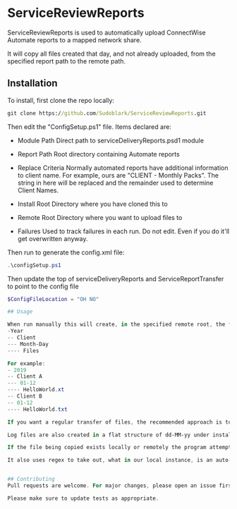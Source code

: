 # ServiceReviewReports

ServiceReviewReports is used to automatically upload ConnectWise Automate reports to a mapped network share.

It will copy all files created that day, and not already uploaded, from the specified report path to the remote path.

## Installation

To install, first clone the repo locally:

```cmd
git clone https://github.com/Sudoblark/ServiceReviewReports.git
```

Then edit the "ConfigSetup.ps1" file. Items declared are:

- Module Path
Direct path to serviceDeliveryReports.psd1 module

- Report Path
Root directory containing Automate reports

- Replace Criteria
Normally automated reports have additional information to client name. For example, ours are "CLIENT - Monthly Packs". The string in here will be replaced and the remainder used to determine Client Names.

- Install Root
Directory where you have cloned this to

- Remote Root
Directory where you want to upload files to

- Failures
Used to track failures in each run. Do not edit. Even if you do it'll get overwritten anyway.

Then run to generate the config.xml file:

```PowerShell
.\configSetup.ps1
```

Then update the top of serviceDeliveryReports and ServiceReportTransfer to point to the config file

```PowerShell
$ConfigFileLocation = "OH NO"

## Usage

When run manually this will create, in the specified remote root, the following folder structure:
-Year
-- Client
--- Month-Day
---- Files

For example:
- 2019
-- Client A
--- 01-12
---- HelloWorld.xt
-- Client B
-- 01-12
---- HelloWorld.txt

If you want a regular transfer of files, the recommended approach is to setup a scheduled task running as a user with access to both remote and local. A good way to do this is to map the remote as a drive for that user, then make the scheduled task run in that user context.

Log files are also created in a flat structure of dd-MM-yy under installRoot\Logs.

If the file being copied exists locally or remotely the program attempts to rename it, and append -hh-mm-ss to the end to make it unique.

It also uses regex to take out, what in our local instance, is an auto-generated timestamp to make the thing more readable.


## Contributing
Pull requests are welcome. For major changes, please open an issue first to discuss what you would like to change.

Please make sure to update tests as appropriate.